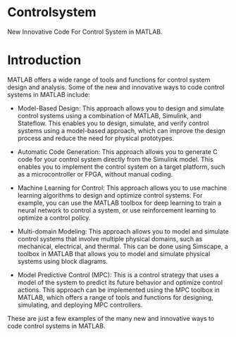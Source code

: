 # Controlsystem
New Innovative Code For Control System in MATLAB.

# Introduction
MATLAB offers a wide range of tools and functions for control system design and analysis. Some of the new and innovative ways to code control systems in MATLAB include:

+ Model-Based Design: This approach allows you to design and simulate control systems using a combination of MATLAB, Simulink, and Stateflow. This enables you to design, simulate, and verify control systems using a model-based approach, which can improve the design process and reduce the need for physical prototypes.

- Automatic Code Generation: This approach allows you to generate C code for your control system directly from the Simulink model. This enables you to implement the control system on a target platform, such as a microcontroller or FPGA, without manual coding.

+ Machine Learning for Control: This approach allows you to use machine learning algorithms to design and optimize control systems. For example, you can use the MATLAB toolbox for deep learning to train a neural network to control a system, or use reinforcement learning to optimize a control policy.

- Multi-domain Modeling: This approach allows you to model and simulate control systems that involve multiple physical domains, such as mechanical, electrical, and thermal. This can be done using Simscape, a toolbox in MATLAB that allows you to model and simulate physical systems using block diagrams.

+ Model Predictive Control (MPC): This is a control strategy that uses a model of the system to predict its future behavior and optimize control actions. This approach can be implemented using the MPC toolbox in MATLAB, which offers a range of tools and functions for designing, simulating, and deploying MPC controllers.

These are just a few examples of the many new and innovative ways to code control systems in MATLAB. 

